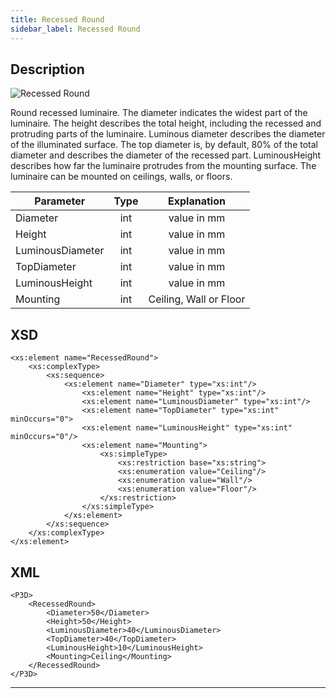 ```yaml
---
title: Recessed Round
sidebar_label: Recessed Round
---
```


## Description

![Recessed Round](/img/docs/geometry/parametric/RecessedRound.webp)

Round recessed luminaire.
The diameter indicates the widest part of the luminaire.
The height describes the total height, including the recessed and protruding parts of the luminaire.
Luminous diameter describes the diameter of the illuminated surface.
The top diameter is, by default, 80% of the total diameter and describes the diameter of the recessed part.
LuminousHeight describes how far the luminaire protrudes from the mounting surface.
The luminaire can be mounted on ceilings, walls, or floors.

| Parameter        | Type |      Explanation       |
| ---------------- | :--: | :--------------------: |
| Diameter         | int  |      value in mm       |
| Height           | int  |      value in mm       |
| LuminousDiameter | int  |      value in mm       |
| TopDiameter      | int  |      value in mm       |
| LuminousHeight   | int  |      value in mm       |
| Mounting         | int  | Ceiling, Wall or Floor |

## XSD

    <xs:element name="RecessedRound">
    	<xs:complexType>
    	    <xs:sequence>
    			<xs:element name="Diameter" type="xs:int"/>
    				<xs:element name="Height" type="xs:int"/>
    				<xs:element name="LuminousDiameter" type="xs:int"/>
    				<xs:element name="TopDiameter" type="xs:int" minOccurs="0">
    				<xs:element name="LuminousHeight" type="xs:int" minOccurs="0"/>
    				<xs:element name="Mounting">
    					<xs:simpleType>
    						<xs:restriction base="xs:string">
    						<xs:enumeration value="Ceiling"/>
    						<xs:enumeration value="Wall"/>
    						<xs:enumeration value="Floor"/>
    					</xs:restriction>
    				</xs:simpleType>
    			</xs:element>
    		</xs:sequence>
    	</xs:complexType>
    </xs:element>

## XML

    <P3D>
        <RecessedRound>
            <Diameter>50</Diameter>
            <Height>50</Height>
            <LuminousDiameter>40</LuminousDiameter>
            <TopDiameter>40</TopDiameter>
            <LuminousHeight>10</LuminousHeight>
            <Mounting>Ceiling</Mounting>
        </RecessedRound>
    </P3D>

---

